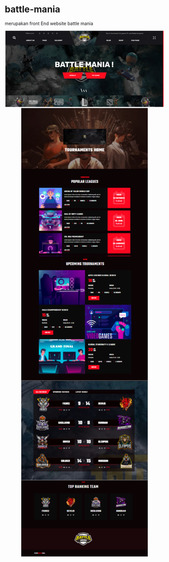 # battle-mania
merupakan front End website battle mania

<div align="center">
    <img src="/assets/img/github/battlegame-01.png" width="500px"</img>
</div>
<div align ="center">
     <img src="/assets/img/github/battlegame-02.png" width="400px"</img>
</div>
    
